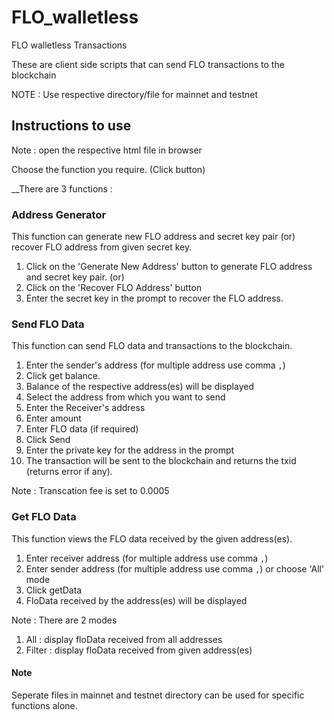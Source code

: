 # FLO_walletless
FLO walletless Transactions

These are client side scripts that can send FLO transactions to the blockchain

NOTE : Use respective directory/file for mainnet and testnet

## Instructions to use 

Note : open the respective html file in browser

Choose the function you require. (Click button)

__There are 3 functions :

### Address Generator
This function can generate new FLO address and secret key pair (or) recover FLO address from given secret key.
1. Click on the 'Generate New Address' button to generate FLO address and secret key pair.
(or)
1. Click on the 'Recover FLO Address' button 
2. Enter the secret key in the prompt to recover the FLO address. 

### Send FLO Data
This function can send FLO data and transactions to the blockchain.
1. Enter the sender's address (for multiple address use comma `,`)
2. Click get balance.
3. Balance of the respective address(es) will be displayed
4. Select the address from which you want to send
5. Enter the Receiver's address
6. Enter amount 
7. Enter FLO data (if required)
8. Click Send
9. Enter the private key for the address in the prompt
10. The transaction will be sent to the blockchain and returns the txid (returns error if any).

Note : Transcation fee is set to 0.0005

### Get FLO Data
This function views the FLO data received by the given address(es).
1. Enter receiver address (for multiple address use comma `,`)
2. Enter sender address (for multiple address use comma `,`) or choose 'All' mode
3. Click getData
4. FloData received by the address(es) will be displayed

Note : There are 2 modes
1. All : display floData received from all addresses
2. Filter : display floData received from given address(es)


#### Note
Seperate files in mainnet and testnet directory can be used for specific functions alone.
